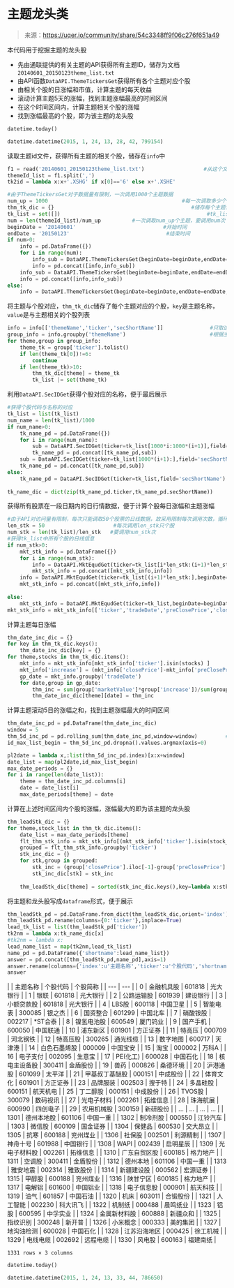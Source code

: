 

# 主题龙头类

> 来源：https://uqer.io/community/share/54c3348ff9f06c276f651a49

本代码用于挖掘主题的龙头股

+ 先由通联提供的有关主题的API获得所有主题ID，储存为文档`20140601_20150123theme_list.txt`
+ 由API函数`DataAPI.ThemeTickersGet`获得所有各个主题对应个股
+ 由相关个股的日涨幅和市值，计算主题的每天收益
+ 滚动计算主题5天的涨幅，找到主题涨幅最高的时间区间
+ 在这个时间区间内，计算主题相关个股的涨幅
+ 找到涨幅最高的个股，即为该主题的龙头股

```py
datetime.today()

datetime.datetime(2015, 1, 24, 13, 28, 42, 799154)
```

读取主题id文件，获得所有主题的相关个股，储存在`info`中

```py
f1 = read('20140601_20150123theme_list.txt')                   #从这个文档中读取所有的主题id
themeId_list = f1.split(',')
tk2id = lambda x:x+'.XSHG' if x[0]=='6' else x+'.XSHE'

#由于ThemeTickersGet对于数据量有限制，一次调用1000个主题数据
num_up = 1000                                           #每一次调取多少个主题的信息
thm_tk_dic = {}                                            #储存每个主题包含的个股
tk_list = set([])                                               #tk_list储存了所有相关个股
num = len(themeId_list)/num_up          #一次调取num_up个主题，要调用num次
beginDate = '20140601'                            #开始时间
endDate = '20150123'                               #结束时间
if num>0:
    info = pd.DataFrame({})
    for i in range(num):
        info_sub = DataAPI.ThemeTickersGet(beginDate=beginDate,endDate=endDate,themeID=themeId_list[i*num_up:(i+1)*num_up])        #获取主题相关的个股
        info = pd.concat([info,info_sub])                                                   #将数据连接
    info_sub = DataAPI.ThemeTickersGet(beginDate=beginDate,endDate=endDate,themeID=themeId_list[(i+1)*num_up:])
    info = pd.concat([info,info_sub]) 
else:
    info = DataAPI.ThemeTickersGet(beginDate=beginDate,endDate=endDate,themeID=themeId_list)
```

将主题与个股对应，`thm_tk_dic`储存了每个主题对应的个股，`key`是主题名称，`value`是与主题相关的个股列表

```py
info = info[['themeName','ticker','secShortName']]               #只取这几列数据
group_info = info.groupby('themeName')                           #根据主题名称分类 
for theme,group in group_info:
    theme_tk = group['ticker'].tolist()
    if len(theme_tk[0])!=6:
        continue
    if len(theme_tk)>10:
        thm_tk_dic[theme] = theme_tk                                   #获得某个主题下相关的个股
        tk_list |= set(theme_tk)                                                   #所有的个股
```

利用`DataAPI.SecIDGet`获得个股对应的名称，便于最后展示
​
```py
#获得个股代码与名称的对应
tk_list = list(tk_list)
num_name = len(tk_list)/1000
if num_name>0:  
    tk_name_pd = pd.DataFrame({})
    for i in range(num_name):
        sub = DataAPI.SecIDGet(ticker=tk_list[1000*i:1000*(i+1)],field='secShortName')                                           #获取证券简称
        tk_name_pd = pd.concat([tk_name_pd,sub])
    sub = DataAPI.SecIDGet(ticker=tk_list[1000*(i+1):],field='secShortName')
    tk_name_pd = pd.concat([tk_name_pd,sub])
else:
    tk_name_pd = DataAPI.SecIDGet(ticker=tk_list,field='secShortName')
    
tk_name_dic = dict(zip(tk_name_pd.ticker,tk_name_pd.secShortName))                                                        #获得个股代码与名字对应的字典，便于最后展示
```

获得所有股票在一段日期内的日行情数据，便于计算个股每日涨幅和主题涨幅

```py
#由于API对访问量有限制，每次只能调取50个股票的日线数据，故采用限制每次调用次数，循环调用的方法
len_stk = 50                      #每次调用len_stk只个股
num_stk = len(tk_list)/len_stk   #要调用num_stk次
#获得tk_list中所有个股的日线信息
if num_stk>0:
    mkt_stk_info = pd.DataFrame({})
    for i in range(num_stk):
        info = DataAPI.MktEqudGet(ticker=tk_list[i*len_stk:(i+1)*len_stk],beginDate=beginDate,endDate=endDate,field=['ticker','preClosePrice','closePrice','marketValue'])
        mkt_stk_info = pd.concat([mkt_stk_info,info])
    info = DataAPI.MktEqudGet(ticker=tk_list[(i+1)*len_stk:],beginDate=beginDate,endDate=endDate,field=['ticker','preClosePrice','closePrice','marketValue'])
    mkt_stk_info = pd.concat([mkt_stk_info,info])
    
else:
    mkt_stk_info = DataAPI.MktEqudGet(ticker=tk_list,beginDate=beginDate,endDate=endDate,field=['ticker','preClosePrice','closePrice','marketValue'])
mkt_stk_info = mkt_stk_info[['ticker','tradeDate','preClosePrice','closePrice','marketValue']]  
```

计算主题每日涨幅

```py
thm_date_inc_dic = {}                                                                                       #记录了每个主题每天的涨幅，key是日期，value是主题涨幅
for key in thm_tk_dic.keys():
    thm_date_inc_dic[key] = {}
for theme,stocks in thm_tk_dic.items():
    mkt_info = mkt_stk_info[mkt_stk_info['ticker'].isin(stocks) ]
    mkt_info['increase'] = (mkt_info['closePrice']-mkt_info['preClosePrice'])/mkt_info['preClosePrice']     #计算主题涨幅
    gp_date = mkt_info.groupby('tradeDate')
    for date,group in gp_date:
        thm_inc = sum(group['marketValue']*group['increase'])/sum(group['marketValue'])                         #某天的主题收益
        thm_date_inc_dic[theme][date] = thm_inc   
```

计算主题滚动5日的涨幅之和，找到主题涨幅最大的时间区间

```py
thm_date_inc_pd = pd.DataFrame(thm_date_inc_dic)                                     #生成dataframe，index是日期，columns是主题名称
window = 5                                                                                                                        #统计5天的主题收益之和
thm_5d_inc_pd = pd.rolling_sum(thm_date_inc_pd,window=window)         #计算滚动和
id_max_list_begin = thm_5d_inc_pd.dropna().values.argmax(axis=0)           #由于最初的window-1行值为NA，舍弃之后得到的下标便是最大和的开始下标

pl2date = lambda x,:list(thm_5d_inc_pd.index)[x:x+window]                           #由开始下标获得这段时间区间，即获得[2014-06-03,2014-06-04,...]这样的列表
date_list = map(pl2date,id_max_list_begin)
max_date_periods = {}                                                                                                   #储存每个主题获得最高收益的时间区间
for i in range(len(date_list)):
    theme = thm_date_inc_pd.columns[i]                                                                  #主题名称
    date = date_list[i]                                                                                                         #对应的时间区间
    max_date_periods[theme] = date
```

计算在上述时间区间内个股的涨幅，涨幅最大的即为该主题的龙头股

```py
thm_leadStk_dic = {}                                                                                                                                                                                #记录每个主题的龙头股
for theme,stock_list in thm_tk_dic.items():
    date_list = max_date_periods[theme]
    flt_thm_stk_info = mkt_stk_info[(mkt_stk_info['ticker'].isin(stock_list)) & (mkt_stk_info['tradeDate'].isin(date_list))]    #获取这些个股在这段时期内的日线数据
    grouped = flt_thm_stk_info.groupby('ticker')
    stk_inc_dic = {}
    for stk,group in grouped:
        stk_inc = (group['closePrice'].iloc[-1]-group['preClosePrice'].iloc[0])/group['preClosePrice'].iloc[0]                       #获取个股在这段时间内的收益
        stk_inc_dic[stk] = stk_inc
        
    thm_leadStk_dic[theme] = sorted(stk_inc_dic.keys(),key=lambda x:stk_inc_dic[x],reverse = True)[0]                         #排序，获得该主题的龙头股
```

将主题和龙头股写成`dataframe`形式，便于展示

```py
thm_leadStk_pd = pd.DataFrame.from_dict(thm_leadStk_dic,orient='index').reset_index()                       #由字典生成dataframe
thm_leadStk_pd.rename(columns={0:'ticker'},inplace=True)                                                                                #重命名，便于下一步merge
lead_tk_list = list(thm_leadStk_pd['ticker'])
tk2nm = lambda x:tk_name_dic[x]
#tk2nm = lambda x:
lead_name_list = map(tk2nm,lead_tk_list)
name_pd = pd.DataFrame({'shortname':lead_name_list})
answer = pd.concat([thm_leadStk_pd,name_pd],axis=1)
answer.rename(columns={'index':u'主题名称','ticker':u'个股代码','shortname':u'个股简称'},inplace=True)   #重命名
answer
```


| | 主题名称 | 个股代码 | 个股简称 |
| --- | --- |
| 0    |    金融机具股 |  601818 |   光大银行 |
| 1    |       银联 |  601818 |   光大银行 |
| 2    |    公路运输股 |  601939 |   建设银行 |
| 3    |    小额贷款股 |  601818 |   光大银行 |
| 4    |     LBS股 |  600118 |   中国卫星 |
| 5    |     智能电表 |  300085 |    银之杰 |
| 6    |     国资整合 |  601299 |   中国北车 |
| 7    |     硝酸铵股 |  002217 |  *ST合泰 |
| 8    |    镍氢电池股 |  600549 |   厦门钨业 |
| 9    |     国产手机 |  600050 |   中国联通 |
| 10   |     浦东新区 |  601901 |   方正证券 |
| 11   |      特高压 |  000709 |   河北钢铁 |
| 12   |     特高压股 |  300265 |   通光线缆 |
| 13   |     数字地图 |  600717 |    天津港 |
| 14   |   白色石墨烯股 |  000009 |   中国宝安 |
| 15   |       淘宝 |  000002 |    万科A |
| 16   |     电子支付 |  002095 |    生意宝 |
| 17   |   PE(化工) |  600028 |   中国石化 |
| 18   |   核电主设备股 |  300411 |   金盾股份 |
| 19   |       兽药 |  000826 |   桑德环境 |
| 20   |     沪港通股 |  601099 |    太平洋 |
| 21   |  甲基叔丁基醚股 |  000151 |   中成股份 |
| 22   |     体育文化 |  601901 |   方正证券 |
| 23   |     品牌服装 |  002503 |    搜于特 |
| 24   |     多晶硅股 |  600151 |   航天机电 |
| 25   |     丁二醇股 |  000151 |   中成股份 |
| 26   |    TVOS股 |  300079 |   数码视讯 |
| 27   |    光电子材料 |  002261 |   拓维信息 |
| 28   |     珠海航展 |  600990 |   四创电子 |
| 29   |    农用机械股 |  300159 |   新研股份 |
| ... | ... | ... | ... |
| 1301 |    德州本地股 |  601106 |   中国一重 |
| 1302 |     制冷剂股 |  000550 |   江铃汽车 |
| 1303 |      微信股 |  600109 |   国金证券 |
| 1304 |      保健品 |  600530 |   交大昂立 |
| 1305 |       抗寒 |  600188 |   兖州煤业 |
| 1306 |      社保股 |  002501 |   利源精制 |
| 1307 |     神舟十号 |  601988 |   中国银行 |
| 1308 |     WAPI |  002439 |   启明星辰 |
| 1309 |   光电子材料股 |  002261 |   拓维信息 |
| 1310 |   广东自贸区股 |  600185 |   格力地产 |
| 1311 |      空调股 |  300411 |   金盾股份 |
| 1312 |     德州本地 |  601106 |   中国一重 |
| 1313 |     雅安地震 |  002314 |   雅致股份 |
| 1314 |    新疆建设股 |  000562 |   宏源证券 |
| 1315 |      甲醇股 |  600188 |   兖州煤业 |
| 1316 |     陕甘宁区 |  600185 |   格力地产 |
| 1317 |      电解铝 |  601600 |   中国铝业 |
| 1318 |    电子信息股 |  000901 |   航天科技 |
| 1319 |       油气 |  601857 |   中国石油 |
| 1320 |       机床 |  603011 |   合锻股份 |
| 1321 |     人工智能 |  002230 |   科大讯飞 |
| 1322 |      机制纸 |  000488 |   晨鸣纸业 |
| 1323 |       铝股 |  600595 |   中孚实业 |
| 1324 |   金属新材料股 |  600888 |   新疆众和 |
| 1325 |     指纹识别 |  300248 |    新开普 |
| 1326 |     小米概念 |  000333 |   美的集团 |
| 1327 |    地沟油检测 |  600028 |   中国石化 |
| 1328 |   江苏沿海地区 |  000425 |   徐工机械 |
| 1329 |     电线电缆 |  002692 |   远程电缆 |
| 1330 |      风电股 |  600163 |   福建南纸 |

```
1331 rows × 3 columns
```

```py
datetime.today()

datetime.datetime(2015, 1, 24, 13, 33, 44, 786650)
```

